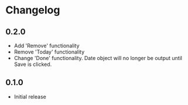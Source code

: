 # Changelog

## 0.2.0

* Add 'Remove' functionality
* Remove 'Today' functionality
* Change 'Done' functionality. Date object will no longer be output until Save is clicked.

## 0.1.0

* Initial release
